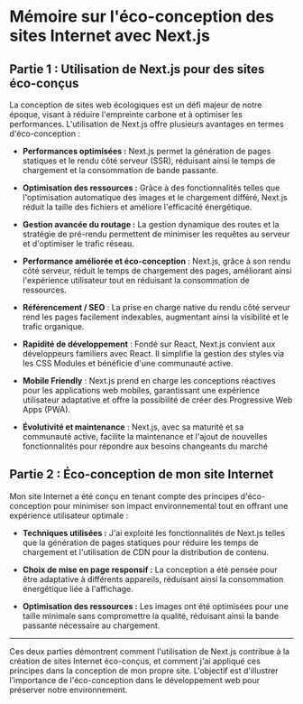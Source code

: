 # Mémoire sur l'éco-conception des sites Internet avec Next.js

## Partie 1 : Utilisation de Next.js pour des sites éco-conçus

La conception de sites web écologiques est un défi majeur de notre époque, visant à réduire l'empreinte carbone et à optimiser les performances. L'utilisation de Next.js offre plusieurs avantages en termes d'éco-conception :

- **Performances optimisées :** Next.js permet la génération de pages statiques et le rendu côté serveur (SSR), réduisant ainsi le temps de chargement et la consommation de bande passante.

- **Optimisation des ressources :** Grâce à des fonctionnalités telles que l'optimisation automatique des images et le chargement différé, Next.js réduit la taille des fichiers et améliore l'efficacité énergétique.

- **Gestion avancée du routage :** La gestion dynamique des routes et la stratégie de pré-rendu permettent de minimiser les requêtes au serveur et d'optimiser le trafic réseau.
- **Performance améliorée et éco-conception** : Next.js, grâce à son rendu côté serveur, réduit le temps de chargement des pages, améliorant ainsi l'expérience utilisateur tout en réduisant la consommation de ressources.
- **Référencement / SEO** : La prise en charge native du rendu côté serveur rend les pages facilement indexables, augmentant ainsi la visibilité et le trafic organique.
- **Rapidité de développement** : Fondé sur React, Next.js convient aux développeurs familiers avec React. Il simplifie la gestion des styles via les CSS Modules et bénéficie d'une communauté active.
- **Mobile Friendly** : Next.js prend en charge les conceptions réactives pour les applications web mobiles, garantissant une expérience utilisateur adaptative et offre la possibilité de créer des Progressive Web Apps (PWA).
- **Évolutivité et maintenance** : Next.js, avec sa maturité et sa communauté active, facilite la maintenance et l'ajout de nouvelles fonctionnalités pour répondre aux besoins changeants du marché


## Partie 2 : Éco-conception de mon site Internet

Mon site Internet a été conçu en tenant compte des principes d'éco-conception pour minimiser son impact environnemental tout en offrant une expérience utilisateur optimale :

- **Techniques utilisées :** J'ai exploité les fonctionnalités de Next.js telles que la génération de pages statiques pour réduire les temps de chargement et l'utilisation de CDN pour la distribution de contenu.

- **Choix de mise en page responsif :** La conception a été pensée pour être adaptative à différents appareils, réduisant ainsi la consommation énergétique liée à l'affichage.

- **Optimisation des ressources :** Les images ont été optimisées pour une taille minimale sans compromettre la qualité, réduisant ainsi la bande passante nécessaire au chargement.

---

Ces deux parties démontrent comment l'utilisation de Next.js contribue à la création de sites Internet éco-conçus, et comment j'ai appliqué ces principes dans la conception de mon propre site. L'objectif est d'illustrer l'importance de l'éco-conception dans le développement web pour préserver notre environnement.
